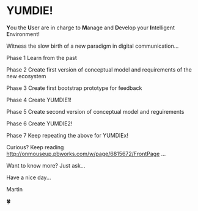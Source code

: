# YUMDIE!

**Y**ou the **U**ser are in charge to **M**anage and **D**evelop your **I**ntelligent **E**nvironment!

Witness the slow birth of a new paradigm in digital communication... 

Phase 1 Learn from the past 

Phase 2 Create first version of conceptual model and requirements of the new ecosystem

Phase 3 Create first bootstrap prototype for feedback

Phase 4 Create YUMDIE1!

Phase 5 Create second version of conceptual model and reguirements

Phase 6 Create YUMDIE2!

Phase 7 Keep repeating the above for YUMDIEx!


Curious? Keep reading http://onmouseup.pbworks.com/w/page/6815672/FrontPage ... 

Want to know more? Just ask...


Have a nice day...

Martin

🍀​
